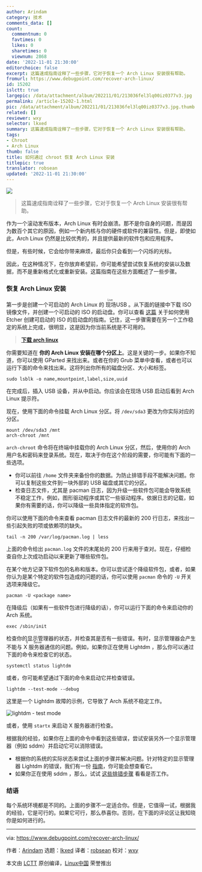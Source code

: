 ```yaml
---
author: Arindam
category: 技术
comments_data: []
count:
  commentnum: 0
  favtimes: 0
  likes: 0
  sharetimes: 0
  viewnum: 2868
date: '2022-11-01 21:30:00'
editorchoice: false
excerpt: 这篇速成指南诠释了一些步骤，它对于恢复一个 Arch Linux 安装很有帮助。
fromurl: https://www.debugpoint.com/recover-arch-linux/
id: 15202
islctt: true
largepic: /data/attachment/album/202211/01/213036fel3lq00iz0377v3.jpg
permalink: /article-15202-1.html
pic: /data/attachment/album/202211/01/213036fel3lq00iz0377v3.jpg.thumb.jpg
related: []
reviewer: wxy
selector: lkxed
summary: 这篇速成指南诠释了一些步骤，它对于恢复一个 Arch Linux 安装很有帮助。
tags:
- Chroot
- Arch Linux
thumb: false
title: 如何通过 chroot 恢复 Arch Linux 安装
titlepic: true
translator: robsean
updated: '2022-11-01 21:30:00'
---
```


![](/data/attachment/album/202211/01/213036fel3lq00iz0377v3.jpg)



> 
> 这篇速成指南诠释了一些步骤，它对于恢复一个 Arch Linux 安装很有帮助。
> 
> 
> 


作为一个滚动发布版本，Arch Linux 有时会崩溃。那不是你自身的问题，而是因为数百个其它的原因，例如一个新内核与你的硬件或软件的兼容性。但是，即使如此，Arch Linux 仍然是比较优秀的，并且提供最新的软件包和应用程序。


但是，有些时候，它会给你带来麻烦，最后你只会看到一个闪烁的光标。


因此，在这种情况下，在你放弃希望前，你可能希望尝试恢复系统的安装以及数据，而不是重新格式化或重新安装。这篇指南在这些方面概述了一些步骤。


### 恢复 Arch Linux 安装


第一步是创建一个可启动的 Arch Linux 的<ruby> 现场 <rt>  Live </rt></ruby> USB 。从下面的链接中下载 ISO 镜像文件，并创建一个可启动的 ISO 的启动盘。你可以查看 [这篇](/article-15020-1.html) 关于如何使用 Etcher 创建可启动的 ISO 的启动盘的指南。记住，这一步骤需要在另一个工作稳定的系统上完成，很明显，这是因为你当前系统是不可用的。



> 
> **[下载 arch linux](https://archlinux.org/download/)**
> 
> 
> 


你需要知道在 **你的 Arch Linux 安装在哪个分区上**。这是关键的一步。如果你不知道，你可以使用 GParted 来找出来。或者在你的 Grub 菜单中查看，或者也可以运行下面的命令来找出来。这将列出你所有的磁盘分区、大小和标签。



```
sudo lsblk -o name,mountpoint,label,size,uuid

```

在完成后，插入 USB 设备，并从中启动。你应该会在现场 USB 启动后看到 Arch Linux 提示符。


现在，使用下面的命令挂载 Arch Linux 分区。将 `/dev/sda3` 更改为你实际对应的分区。



```
mount /dev/sda3 /mnt
arch-chroot /mnt

```

`arch-chroot` 命令将在终端中挂载你的 Arch Linux 分区，然后，使用你的 Arch 用户名和密码来登录系统。现在，取决于你在这个阶段的需要，你可能有下面的一些选项。


* 你可以前往 `/home` 文件夹来备份你的数据。为防止排错手段不能解决问题。你可以复制这些文件到一块外部的 USB 磁盘或其它的分区。
* 检查日志文件，尤其是 pacman 日志，因为升级一些软件包可能会导致系统不稳定工作，例如，图形驱动程序或其它一些驱动程序。依据日志的记载，如果你有需要的话，你可以降级一些具体指定的软件包。


你可以使用下面的命令来查看 pacman 日志文件的最新的 200 行日志，来找出一些引起失败的项或依赖项的缺失。



```
tail -n 200 /var/log/pacman.log | less

```

上面的命令给出 `pacman.log` 文件的末尾处的 200 行来用于查对。现在，仔细检查自你上次成功启动以来更新了哪些软件包。


在某个地方记录下软件包的名称和版本。你可以尝试逐个降级软件包，或者，如果你认为是某个特定的软件包造成的问题的话，你可以使用 `pacman` 命令的 `-U` 开关选项来降级它。



```
pacman -U <package name>

```

在降级后（如果有一些软件包进行降级的话），你可以运行下面的命令来启动你的 Arch 系统。



```
exec /sbin/init

```

检查你的显示管理器的状态，并检查其是否有一些错误。有时，显示管理器会产生不能与 <ruby> X 服务器 <rt>  X Server </rt></ruby> 通信的问题。例如，如果你正在使用 Lightdm ，那么你可以通过下面的命令来检查它的状态。



```
systemctl status lightdm

```

或者，你可能希望通过下面的命令来启动它并检查错误。



```
lightdm --test-mode --debug

```

这里是一个 Lightdm 故障的示例，它导致了 Arch 系统不稳定工作。


![lightdm - test mode](/data/attachment/album/202211/01/213113nv34ii73yyq41o31.jpg)


或者，使用 `startx` 来启动 X 服务器进行检查。


根据我的经验，如果你在上面的命令中看到这些错误，尝试安装另外一个显示管理器（例如 sddm）并启动它可以消除错误。


* 根据你的系统的实际状态来尝试上面的步骤并解决问题。针对特定的显示管理器 Lightdm 的错误，我们有一份 [指南](https://www.debugpoint.com/2021/03/failed-to-start-lightdm/)，你可能会想查看它。
* 如果你正在使用 sddm ，那么，试试 [这些排错步骤](https://wiki.archlinux.org/title/SDDM#Troubleshooting) 看看是否工作。


### 结语


每个系统环境都是不同的。上面的步骤不一定适合你。但是，它值得一试，根据我的经验，它是可行的。如果它可行，那么恭喜你。否则，在下面的评论区让我知晓你是如何进行的。




---


via: <https://www.debugpoint.com/recover-arch-linux/>


作者：[Arindam](https://www.debugpoint.com/author/admin1/) 选题：[lkxed](https://github.com/lkxed) 译者：[robsean](https://github.com/robsean) 校对：[wxy](https://github.com/wxy)


本文由 [LCTT](https://github.com/LCTT/TranslateProject) 原创编译，[Linux中国](https://linux.cn/) 荣誉推出